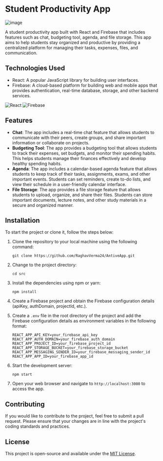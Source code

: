 Student Productivity App
========================

![image](https://user-images.githubusercontent.com/59304737/234459434-950badc5-7165-482e-aa53-5cd0ce0648dc.png)

A student productivity app built with React and Firebase that includes features such as chat, budgeting tool, agenda, and file storage. This app aims to help students stay organized and productive by providing a centralized platform for managing their tasks, expenses, files, and communication.

Technologies Used
-----------------

-   React: A popular JavaScript library for building user interfaces.
-   Firebase: A cloud-based platform for building web and mobile apps that provides authentication, real-time database, storage, and other backend services.

![React](https://img.icons8.com/color/48/000000/react-native.png) ![Firebase](https://img.icons8.com/color/48/000000/firebase.png)

Features
--------

-   **Chat**: The app includes a real-time chat feature that allows students to communicate with their peers, create groups, and share important information or collaborate on projects.
-   **Budgeting Tool**: The app provides a budgeting tool that allows students to track their expenses, set budgets, and monitor their spending habits. This helps students manage their finances effectively and develop healthy spending habits.
-   **Agenda**: The app includes a calendar-based agenda feature that allows students to keep track of their tasks, assignments, exams, and other important events. Students can set reminders, create to-do lists, and view their schedule in a user-friendly calendar interface.
-   **File Storage**: The app provides a file storage feature that allows students to upload, organize, and share their files. Students can store important documents, lecture notes, and other study materials in a secure and organized manner.

Installation
------------

To start the project or clone it, follow the steps below:

1.  Clone the repository to your local machine using the following command:

    ```
    git clone https://github.com/RaghavVerma24/AntiveApp.git
    ```

2.  Change to the project directory:

    ```
    cd src
    ```
    
3.  Install the dependencies using npm or yarn:

    ```
    npm install
    ```

1.  Create a Firebase project and obtain the Firebase configuration details (apiKey, authDomain, projectId, etc.).
2.  Create a `.env` file in the root directory of the project and add the Firebase configuration details as environment variables in the following format:

    ```
    REACT_APP_API_KEY=your_firebase_api_key
    REACT_APP_AUTH_DOMAIN=your_firebase_auth_domain
    REACT_APP_PROJECT_ID=your_firebase_project_id
    REACT_APP_STORAGE_BUCKET=your_firebase_storage_bucket
    REACT_APP_MESSAGING_SENDER_ID=your_firebase_messaging_sender_id
    REACT_APP_APP_ID=your_firebase_app_id
    ```

1.  Start the development server:

    ```
    npm start
    ```

1.  Open your web browser and navigate to `http://localhost:3000` to access the app.

Contributing
------------

If you would like to contribute to the project, feel free to submit a pull request. Please ensure that your changes are in line with the project's coding standards and practices.

License
-------

This project is open-source and available under the [MIT License](https://chat.openai.com/LICENSE).
